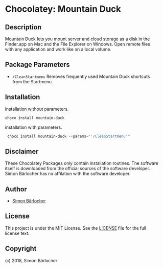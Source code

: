 # Chocolatey: Mountain Duck

## Description

Mountain Duck lets you mount server and cloud storage as a disk in the Finder.app on Mac and the File Explorer on Windows. Open remote files with any application and work like on a local volume.

## Package Parameters

* `/CleanStartmenu` Removes frequently used Mountain Duck shortcuts from the Startmenu.

## Installation

installation without parameters.

```ps1
choco install mountain-duck
```

installation with parameters.

```powershell
 choco install mountain-duck --params="'/CleanStartmenu'"
```

## Disclaimer

These Chocolatey Packages only contain installation routines. The software itself is downloaded from the official sources of the software developer. Simon Bärlocher has no affilation with the software developer.

## Author

* [Simon Bärlocher](https://sbaerlocher.ch)

## License

This project is under the MIT License. See the [LICENSE](https://sbaerlo.ch/LICENSE) file for the full license text.

## Copyright

(c) 2018, Simon Bärlocher
